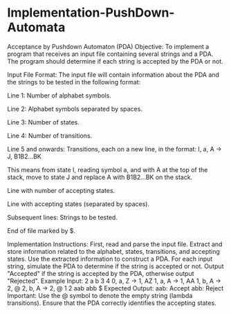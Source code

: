 # Implementation-PushDown-Automata
Acceptance by Pushdown Automaton (PDA)
Objective:
To implement a program that receives an input file containing several strings and a PDA. The program should determine if each string is accepted by the PDA or not.

Input File Format:
The input file will contain information about the PDA and the strings to be tested in the following format:

Line 1: Number of alphabet symbols.

Line 2: Alphabet symbols separated by spaces.

Line 3: Number of states.

Line 4: Number of transitions.

Line 5 and onwards: Transitions, each on a new line, in the format:
I, a, A -> J, B1B2…BK

This means from state I, reading symbol a, and with A at the top of the stack, move to state J and replace A with B1B2…BK on the stack.

Line with number of accepting states.

Line with accepting states (separated by spaces).

Subsequent lines: Strings to be tested.

End of file marked by $.

Implementation Instructions:
First, read and parse the input file.
Extract and store information related to the alphabet, states, transitions, and accepting states.
Use the extracted information to construct a PDA.
For each input string, simulate the PDA to determine if the string is accepted or not.
Output "Accepted" if the string is accepted by the PDA, otherwise output "Rejected".
Example Input:
2
a b
3
4
0, a, Z -> 1, AZ
1, a, A -> 1, AA
1, b, A -> 2, @
2, b, A -> 2, @
1
2
aab
abb
$
Expected Output:
aab: Accept
abb: Reject
Important:
Use the @ symbol to denote the empty string (lambda transitions).
Ensure that the PDA correctly identifies the accepting states.
